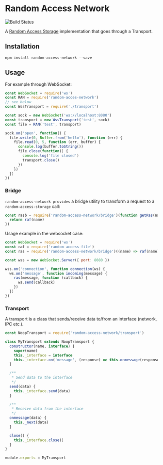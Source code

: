 # Random Access Network
[![Build Status](https://travis-ci.org/soyuka/random-access-network.svg?branch=master)](https://travis-ci.org/soyuka/random-access-network)

A [Random Access Storage](https://github.com/random-access-storage) implementation that goes through a Transport.

## Installation

```code
npm install random-access-network --save
```

## Usage

For example through WebSocket:

```javascript
const WebSocket = require('ws')
const RAN = require('random-acces-network')
// see below
const WssTransport = require('./transport')

const sock = new WebSocket('ws://localhost:8080')
const transport = new WssTransport('test', sock)
const file = RAN('test', transport)

sock.on('open', function() {
  file.write(0, Buffer.from('hello'), function (err) {
    file.read(0, 5, function (err, buffer) {
      console.log(buffer.toString())
      file.close(function() {
        console.log('file closed')
        transport.close()
      })
    })
  })
})
```

### Bridge

`random-access-network provides` a bridge utility to transform a request to a `random-access-storage` call:

```javascript
const rasb = require('random-access-network/bridge')(function getRas(name) {
  return raf(name)
})
```

Usage example in the websocket case:

```javascript
const WebSocket = require('ws')
const raf = require('random-access-file')
const ras = require('random-access-network/bridge')((name) => raf(name))

const wss = new WebSocket.Server({ port: 8080 })

wss.on('connection', function connection(ws) {
  ws.on('message', function incoming(message) {
    ras(message, function (callback) {
      ws.send(callback)
    })
  })
})

```

### Transport

A transport is a class that sends/receive data to/from an interface (network, IPC etc.).

```javascript
const NoopTransport = require('random-access-network/transport')

class MyTransport extends NoopTransport {
  constructor(name, interface) {
    super(name)
    this._interface = interface
    this._interface.on('message', (response) => this.onmessage(response))
  }

  /**
   * Send data to the interface
   */
  send(data) {
    this._interface.send(data)
  }

  /**
   * Receive data from the interface
   */
  onmessage(data) {
    this._next(data)
  }

  close() {
    this._interface.close()
  }
}

module.exports = MyTransport
```
